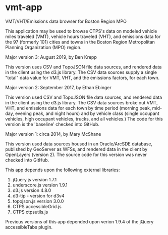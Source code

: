 # vmt-app
VMT/VHT/Emissions data browser for Boston Region MPO

This application may be used to browse CTPS's data on modeled vehicle miles 
traveled (VMT), vehicle hours traveled (VHT), and emissions data for the 97
(formerly 101) cities and towns in the Boston Region Metropolitan Planning 
Organization (MPO) region.

Major version 3: August 2019, by Ben Krepp

This version uses CSV and TopoJSON file data sources, and rendered data in the
client using the d3.js library. The CSV data sources supply a single "total"
data value for VMT, VHT, and the emissions factors, for each town. 

Major version 2: September 2017, by Ethan Ebinger

This version used CSV and TopoJSON file data sources, and rendered data in the
client using the d3.js library. The CSV data sources broke out VMT, VHT, and
emissions data for each town by time period (morning peak, mid-day, evening
peak, and night hours) and by vehicle class (single occupant vehicles, 
high occupant vehicles, trucks, and all vehicles.) The code for this version
is the 'baseline' checked into GitHub.

Major version 1: circa 2014, by Mary McShane

This version used data sources housed in an Oracle/ArcSDE database, published
by GeoServer as WFSs, and rendered data in the client by OpenLayers (version 2).
The source code for this version was never checked into GitHub.

This app depends upon the following external libraries:
  1. jQuery.js version 1.7.1
  2. underscore.js version 1.9.1
  3. d3.js version 4.8.0
  4. d3-tip - version for d3v4
  4. topojson.js version 3.0.0
  5. CTPS accessibleGrid.js
  6. CTPS ctpsutils.js

Previous versions of this app depended upon verion 1.9.4 of the jQuery accessibleTabs plugin.
